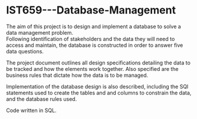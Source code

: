 # IST659---Database-Management

The aim of this project is to design and implement a database to solve a data management problem.  
Following identification of stakeholders and the data they will need to access and maintain, the database is constructed
in order to answer five data questions.

The project document outlines all design specifications detailing the data to be tracked and how the elements work together. 
Also specified are the business rules that dictate how the data is to be managed.

Implementation of the database design is also described, including the SQl statements used to create the tables and
and columns to constrain the data, and the database rules used.

Code written in SQL.
